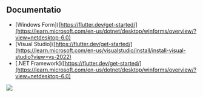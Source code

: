 
## Documentatio ###
* [Windows Form]([https://flutter.dev/get-started/](https://learn.microsoft.com/en-us/dotnet/desktop/winforms/overview/?view=netdesktop-6.0)
* [Visual Studio]([https://flutter.dev/get-started/](https://learn.microsoft.com/en-us/visualstudio/install/install-visual-studio?view=vs-2022)
* [.NET Framework]([https://flutter.dev/get-started/](https://learn.microsoft.com/en-us/dotnet/desktop/winforms/overview/?view=netdesktop-6.0)

<img src="https://github.com/DarkCloud9000/Multifunction/blob/master/Picture/Poster.PNG">
